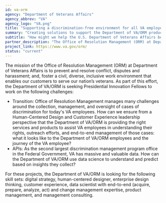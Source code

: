 ```yaml
---
id: va-orm
agency: "Department of Veterans Affairs"
agency_abbrev: "VA"
agency_logo: "VA.png"
title: "Supporting a discrimination-free environment for all VA employees"
summary: "Creating solutions to support the Department of VA/ORM product lines overall mission include an integrated approach of data science and strategic communication."
subtitle: "How might we help the U.S. Department of Veterans Affairs better support VA employees who submit cases of discrimination and create an environment for all VA employees?"
partner_description: "The Office of Resolution Management (ORM) at Department of Veterans Affairs promotes a healthy working environment through prevention, resolution, and processing of workplace disputes, including complaints of discrimination. We foster prevention by ensuring that managers and staff are educated on the elements of a healthy working environment.  ORM has resolution experts who promote and deliver alternative dispute resolution techniques for all workplace disputes, including alleged equal employment opportunity (EEO) discrimination.  In cases where resolution cannot be reached informally, ORM processes complaints of EEO discrimination in a timely and proficient manner."
project_link: https://www.va.gov/orm/
status: "current"
---
```

The mission of the Office of Resolution Management (ORM) at Department of Veterans Affairs is to prevent and resolve conflict, disputes and harassment; and, foster a civil, diverse, inclusive work environment that enables our customers to serve our nation’s veterans. As part of this effort, the Department of VA/ORM is seeking Presidential Innovation Fellows to work on the following challenges:
<ul>
<li>Transition: Office of Resolution Management manages many challenges around the collection, management, and oversight of cases of discrimination for today's VA employees. How can we ensure from a Human-Centered Design and Customer Experience leadership perspective that the Department of VA/ORM is providing the right services and products to assist VA employees in understanding their rights, outreach efforts, and end-to-end management of those cases: what it looks like to the Department of VA/ORM employees and the journey of the VA employee?</li>
<li>APIs: As the second largest discrimination management program office in the Federal Government, VA has massive and valuable data. How can the Department of VA/ORM use data science to understand and predict based on insights they collect?</li>
</ul>
For these projects, the Department of VA/ORM is looking for the following skill sets: digital strategy, human-centered designer, enterprise design thinking, customer experience, data scientist with end-to-end (acquire, prepare, analyze, act) and change management expertise, product management, and management consulting.

